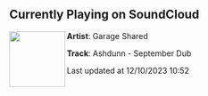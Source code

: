 ## Currently Playing on SoundCloud

[<img align="left" width="100" src="https://i1.sndcdn.com/artworks-DfKJ0hESvRkaFI0w-wxGXNw-t500x500.jpg">](https://soundcloud.com/garageshared/ashdunn-september-dub)

**Artist**: Garage Shared 

**Track**: Ashdunn - September Dub

Last updated at 12/10/2023 10:52

